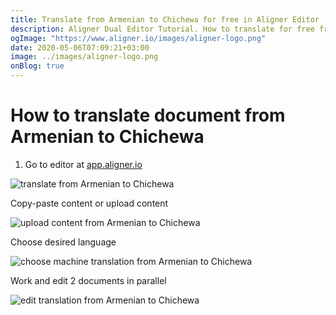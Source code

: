 ```yaml
---
title: Translate from Armenian to Chichewa for free in Aligner Editor
description: Aligner Dual Editor Tutorial. How to translate for free from Armenian to Chichewa. Aligner is multilingual document management platform. 
ogImage: "https://www.aligner.io/images/aligner-logo.png"
date: 2020-05-06T07:09:21+03:00
image: ../images/aligner-logo.png
onBlog: true
---
```


# How to translate document from Armenian to Chichewa

1. Go to editor at [app.aligner.io](https://app.aligner.io "Aligner App web page")

![translate from Armenian to Chichewa](../aligner-blank-editor.png "translate from Armenian to Chichewa")

Copy-paste content or upload content

![upload content from Armenian to Chichewa](../aligner-uploaded-document.png "upload content from Armenian to Chichewa")

Choose desired language

![choose machine translation from Armenian to Chichewa](../aligner-language-dropdown.png "choose machine translation from Armenian to Chichewa")

Work and edit 2 documents in parallel

![edit translation from Armenian to Chichewa](../aligner-double-sitded-editor.png "edit translation from Armenian to Chichewa")

